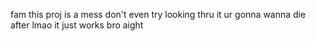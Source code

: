 fam this proj is a mess don't even try looking thru it ur gonna wanna die after lmao it just works bro aight
